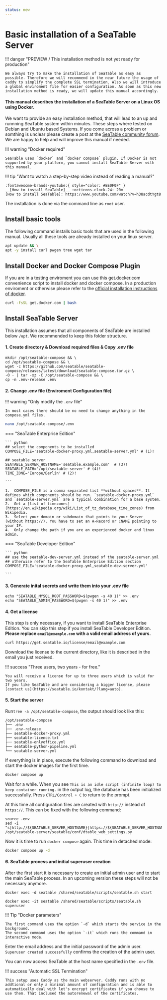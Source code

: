 ```yaml
---
status: new
---
```


# Basic installation of a SeaTable Server

!!! danger "PREVIEW / This installation method is not yet ready for production"

    We always try to make the installation of SeaTable as easy as possible. Therefore we will recommend in the near future the usage of caddy to simplify the complete SSL termination. Also we will introduce a global enviroment file for easier configuration. As soon as this new installation method is ready, we will update this manual accordingly.

#### This manual describes the installation of a SeaTable Server on a Linux OS using Docker.

We want to provide an easy installation method, that will lead to an up and runnning SeaTable system within minutes. These steps where tested on Debian and Ubuntu based Systems.
If you come across a problem or somthing is unclear please create a post at the [SeaTable community forum](https://forum.seatable.io).
We are happy to help and will improve this manual if needed.

!!! warning "Docker required"

    SeaTable uses `docker` and `docker compose` plugin. If Docker is not supported by your platform, you cannot install SeaTable Server with this manual.

!!! tip "Want to watch a step-by-step video instead of reading a manual?"

    :fontawesome-brands-youtube:{ style="color: #EE0F0F" }
    __[How to install SeaTable]__ :octicons-clock-24: 20m
    [How to install SeaTable]: https://www.youtube.com/watch?v=h38acdtYgt8


The installation is done via the command line as `root` user.


## Install basic tools
The following command installs basic tools that are used in the following manual. Usually all these tools are already installed on your linux server.

```bash
apt update && \
apt -y install curl pwgen tree wget tar
```

## Install Docker and Docker Compose Plugin
 If you are in a testing enviroment you can use this get.docker.com convenience script to install docker and docker compose.
 In a production enviroment or otherwise please refer to the [official installation instructions of docker](https://docs.docker.com/engine/install/).

```bash
curl -fsSL get.docker.com | bash
```

## Install SeaTable Server
This installation assumes that all components of SeaTable are installed below `/opt`.
We recommended to keep this folder structure.

#### 1. Create directory & Download required files & Copy .env file
    mkdir /opt/seatable-compose && \
    cd /opt/seatable-compose && \
    wget -c https://github.com/seatable/seatable-compose/releases/latest/download/seatable-compose.tar.gz \
    -O - | tar -xz -C /opt/seatable-compose && \
    cp -n .env-release .env

#### 2. Change .env file (Enviroment Configuration file)

!!! warning "Only modify the `.env` file"

    In most cases there should be no need to change anything in the compose.yml files.

```bash
nano /opt/seatable-compose/.env
```

=== "SeaTable Enterprise Edition"

    ``` python
    ## select the components to be installed
    COMPOSE_FILE='seatable-docker-proxy.yml,seatable-server.yml' # (1)!

    ## seatable server
    SEATABLE_SERVER_HOSTNAME='seatable.example.com'  # (3)!
    SEATABLE_PATH='/opt/seatable-server' # (4)!
    TIME_ZONE='Europe/Berlin' # (2)!

    ```

    1.  COMPOSE_FILE is a comma separated list **without spaces**. It defines which components should be run. `seatable-docker-proxy.yml` and `seatable-server.yml` are a typical combination for a base system.
    2.  Get a [list of timezones](https://en.wikipedia.org/wiki/List_of_tz_database_time_zones) from Wikipedia.
    3.  Select your domain or subdomain that points to your Server (without https://). You have to set an A-Record or CNAME pointing to your IP.
    4.  Only change the path if you are an experienced docker and linux admin.

=== "SeaTable Developer Edition"

    ``` python
    ## use the seatable-dev-server.yml instead of the seatable-server.yml
    ## otherwise refer to the SeaTable Enterprise Edition section
    COMPOSE_FILE='seatable-docker-proxy.yml,seatable-dev-server.yml'

    ```

#### 3. Generate inital secrets and write them into your .env file

    echo "SEATABLE_MYSQL_ROOT_PASSWORD=$(pwgen -s 40 1)" >> .env
    echo "SEATABLE_ADMIN_PASSWORD=$(pwgen -s 40 1)" >> .env

#### 4. Get a license

This step is only necessary, if you want to install SeaTable Enterprise Edition. You can skip this step if you install SeaTable Developer Edition.  
**Please replace `email@example.com` with a valid email address of yours.**

```
curl https://get.seatable.io/license/email@example.com
```

Download the license to the current directory, like it is described in the email you just received.

!!! success "Three users, two years - for free."

    You will receive a license for up to three users which is valid for two years.  
    If you like SeaTable and are considering a bigger license, please [contact us](https://seatable.io/kontakt/?lang=auto).

#### 5. Start the server

Run`tree -a /opt/seatable-compose`, the output should look like this:

    /opt/seatable-compose
    ├── .env
    ├── .env-release
    ├── seatable-docker-proxy.yml
    ├── seatable-licence.txt
    ├── seatable-onlyoffice.yml
    ├── seatable-python-pipeline.yml
    └── seatable-server.yml

If everything is in place, execute the following command to download and start the docker images for the first time.

```bash
docker compose up
```

Wait for a while. When you see `This is an idle script (infinite loop) to keep container running.` in the output log, the database has been initialized successfully. Press `CTRL/Control + C` to return to the prompt.

At this time all configuration files are created with `http://` instead of `https://`. This can be fixed with the following command:

```
source .env
sed -i "s|http://${SEATABLE_SERVER_HOSTNAME}|https://${SEATABLE_SERVER_HOSTNAME}|g" /opt/seatable-server/seatable/conf/dtable_web_settings.py
```

Now it is time to run `docker compose` again. This time in detached mode:

```bash
docker compose up -d
```

#### 6. SeaTable process and initial superuser creation

After the first start it is necessary to create an initial admin user and to start the main SeaTable process. In an upcoming version these steps will not be necessary anymore.

```
docker exec -d seatable /shared/seatable/scripts/seatable.sh start
```
```
docker exec -it seatable /shared/seatable/scripts/seatable.sh superuser
```

!!! Tip "Docker parameters"

    The first command uses the option `-d` which starts the service in the background.  
    The second command uses the option `-it` which runs the command in interactive mode.

Enter the email address and the initial password of the admin user.  
`Superuser created successfully` confirms the creation of the admin user.

You can now access SeaTable at the host name specified in the `.env` file.

!!! success "Automatic SSL Termination"

    This setup uses Caddy as the main webserver. Caddy runs with no addtional or only a minimal amount of configuration and is able to automatically deal with let's encrypt certificates if you choose to use them. That inclused the autorenewal of the certificates.
